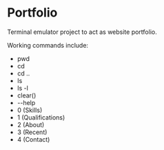 # Portfolio

Terminal emulator project to act as website portfolio.

Working commands include:

- pwd
- cd 
- cd ..
- ls
- ls -l
- clear() 
- --help
- 0    	(Skills)
- 1 	(Qualifications)
- 2 	(About)
- 3 	(Recent)
- 4 	(Contact)
